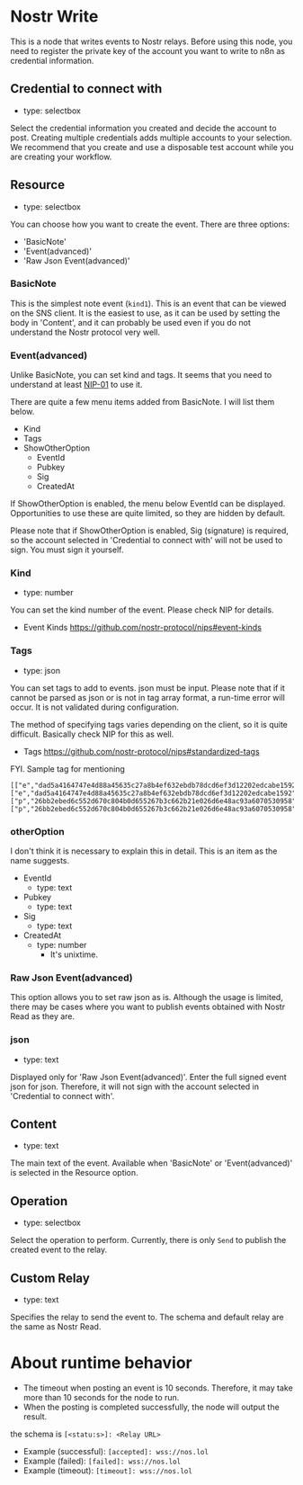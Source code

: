 # Nostr Write

This is a node that writes events to Nostr relays.
Before using this node, you need to register the private key of the account you want to write to n8n as credential information.

## Credential to connect with

- type: selectbox

Select the credential information you created and decide the account to post. Creating multiple credentials adds multiple accounts to your selection.
We recommend that you create and use a disposable test account while you are creating your workflow.

## Resource

- type: selectbox

You can choose how you want to create the event. There are three options:

- 'BasicNote'
- 'Event(advanced)'
- 'Raw Json Event(advanced)'

### BasicNote

This is the simplest note event (`kind1`). This is an event that can be viewed on the SNS client. It is the easiest to use, as it can be used by setting the body in 'Content', and it can probably be used even if you do not understand the Nostr protocol very well.

### Event(advanced)

Unlike BasicNote, you can set kind and tags. It seems that you need to understand at least [NIP-01](https://github.com/nostr-protocol/nips/blob/master/01.md) to use it.


There are quite a few menu items added from BasicNote. I will list them below.

- Kind
- Tags
- ShowOtherOption
    - EventId
    - Pubkey
    - Sig
    - CreatedAt

If ShowOtherOption is enabled, the menu below EventId can be displayed. Opportunities to use these are quite limited, so they are hidden by default.

Please note that if ShowOtherOption is enabled, Sig (signature) is required, so the account selected in 'Credential to connect with' will not be used to sign. You must sign it yourself.

### Kind

- type: number

You can set the kind number of the event.
Please check NIP for details.
- Event Kinds https://github.com/nostr-protocol/nips#event-kinds

### Tags

- type: json

You can set tags to add to events. json must be input. Please note that if it cannot be parsed as json or is not in tag array format, a run-time error will occur. It is not validated during configuration.

The method of specifying tags varies depending on the client, so it is quite difficult. Basically check NIP for this as well.
- Tags https://github.com/nostr-protocol/nips#standardized-tags

FYI. Sample tag for mentioning

```
[["e","dad5a4164747e4d88a45635c27a8b4ef632ebdb78dcd6ef3d12202edcabe1592","","root"],
["e","dad5a4164747e4d88a45635c27a8b4ef632ebdb78dcd6ef3d12202edcabe1592","","reply"],
["p","26bb2ebed6c552d670c804b0d655267b3c662b21e026d6e48ac93a6070530958"],
["p","26bb2ebed6c552d670c804b0d655267b3c662b21e026d6e48ac93a6070530958"]]
```

### otherOption

I don't think it is necessary to explain this in detail. This is an item as the name suggests.

- EventId
	- type: text
- Pubkey
	- type: text
- Sig
  - type: text
- CreatedAt
  - type: number
    - It's unixtime.

### Raw Json Event(advanced)

This option allows you to set raw json as is. Although the usage is limited, there may be cases where you want to publish events obtained with Nostr Read as they are.


### json

- type: text

Displayed only for 'Raw Json Event(advanced)'. Enter the full signed event json for json. Therefore, it will not sign with the account selected in 'Credential to connect with'.


## Content

- type: text

The main text of the event. Available when 'BasicNote' or 'Event(advanced)' is selected in the Resource option.


## Operation

- type: selectbox

Select the operation to perform. Currently, there is only `Send` to publish the created event to the relay.

## Custom Relay

- type: text

Specifies the relay to send the event to. The schema and default relay are the same as Nostr Read.

# About runtime behavior

- The timeout when posting an event is 10 seconds. Therefore, it may take more than 10 seconds for the node to run.
- When the posting is completed successfully, the node will output the result.


the schema is `[<statu:s>]: <Relay URL>`

- Example (successful): `[accepted]: wss://nos.lol`
- Example (failed): `[failed]: wss://nos.lol`
- Example (timeout): `[timeout]: wss://nos.lol`